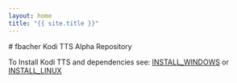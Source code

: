 ```yaml
---
layout: home
title: "{{ site.title }}"
---
```

<meta http-equiv='Content-Type' content='text/html; charset=utf-8' />
# fbacher Kodi TTS Alpha Repository

To Install Kodi TTS and dependencies see: [INSTALL_WINDOWS](./INSTALL_WINDOWS.html) or 
[INSTALL_LINUX](./INSTALL_LINUX.html)
